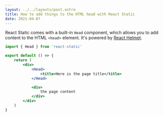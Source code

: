 ```yaml
---
layout: ../../layouts/post.astro
title: How to add things to the HTML head with React Static
date: 2021-04-07
---
```


React Static comes with a built-in `Head` component, which allows you to add content to the HTML `<head>` element. It's powered by [React Helmet](https://github.com/nfl/react-helmet).

```jsx
import { Head } from 'react-static'

export default () => {
	return (
		<div>
			<Head>
				<title>Here is the page title</title>
			</Head>

			<div>
				the page content
			</div>
		</div>
	)
}
```
